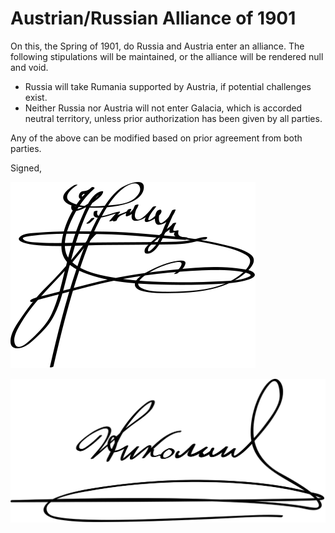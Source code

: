 # Austrian/Russian Alliance of 1901

On this, the Spring of 1901, do Russia and Austria enter an alliance.  The following stipulations will be maintained, or the alliance will be rendered null and void.

- Russia will take Rumania supported by Austria, if potential challenges exist.
- Neither Russia nor Austria will not enter Galacia, which is accorded neutral territory, unless prior authorization has been given by all parties.

Any of the above can be modified based on prior agreement from both parties.

Signed,

![Signature](./Archduke_Franz_Ferdinand_of_Austria_Signature.svg)

![Signature](./1280px-Nicholas_II_Signature.svg.png)
